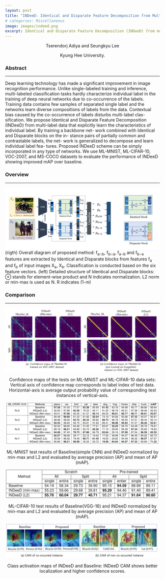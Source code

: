 ```yaml
---
layout: post
title: "INDeeD: Identical and Disparate Feature Decomposition from Multi-label Data"
# categories: Miscellaneous
image: images/indeed.png
excerpt: Identical and Disparate Feature Decomposition (INDeeD) from multi-label data that explicitly learn the characteristics of individual label.
---
```


<p style="text-align:center">Tserendorj Adiya and Seungkyu Lee</p>
<p style="text-align:center">Kyung Hee University.</p>


<h3>Abstract</h3>
<hr>

Deep learning technology has made a significant improvement in image recognition performance. Unlike single-labeled  training and inference, multi-labeled classification tasks hardly  characterize individual label in the training of deep neural networks due to co-occurrence of the labels. Training data contains  few samples of separated single label and the networks learn  diverse compositions of labels from the data. Contextual bias  caused by the co-occurrence of labels disturbs multi-label clas-  sification. We propose Identical and Disparate Feature Decomposition (INDeeD) from multi-label data that explicitly learn the  characteristics of individual label. By training a backbone net-  work combined with Identical and Disparate blocks on the in-  stance pairs of partially common and contrastable labels, the net-  work is generalized to decompose and learn individual label fea-  tures. Proposed INDeeD scheme can be simply incorporated in  any type of networks. We use ML-MNIST, ML-CIFAR-10, VOC-2007, and MS-COCO datasets to evaluate the performance of INDeeD showing improved mAP over baseline.

<h3>Overview</h3>
<hr>
<img src="../images/indeed.png" alt="indeed main" />
(rigth) Overall diagram of proposed method: f<sub>a∩b</sub>, f<sub>b∩a</sub>, f<sub>a−b</sub> and f<sub>b−a</sub> features are extracted by Identical and Disparate blocks
from features f<sub>a</sub> and f<sub>b</sub> of input images X<sub>a</sub>, X<sub>b</sub>. Classification is conducted based on the six feature vectors. (left) Detailed structure of
Identical and Disparate blocks: ⊗ stands for element-wise product and N indicates normalization. L2 norm or min-max is used as N. R indicates (1-m)

<h3>Comparison</h3>
<hr>
<img src="../images/indeed_ex_1.png" alt="comp 1" />
<p style="text-align:center">Confidence maps of the tests on ML-MNIST and ML-CIFAR-10 data sets: Vertical axis of confidence map corresponds to label
index of test data. Horizontal-axis is average output probability value of corresponding test instances of vertical-axis.</p>

<img src="../images/indeed_ex_2.png" alt="comp 2" />
<p style="text-align:center">ML-MNIST test results of Baseline(simple CNN) and INDeeD normalized by min-max and L2 and evaluated by average
precision (AP) and mean of AP (mAP).</p>

<img src="../images/indeed_ex_4.png" alt="comp 4" />
<p style="text-align:center">ML-CIFAR-10 test results of Baseline(VGG-16) and INDeeD normalized by min-max and L2 and evaluated by average precision
(AP) and mean of AP (mAP).</p>

<img src="../images/indeed_ex_3.png" alt="comp 3" />
<p style="text-align:center">Class activation maps of INDeeD and Baseline: INDeeD CAM shows better localization and higher confidence scores.</p>